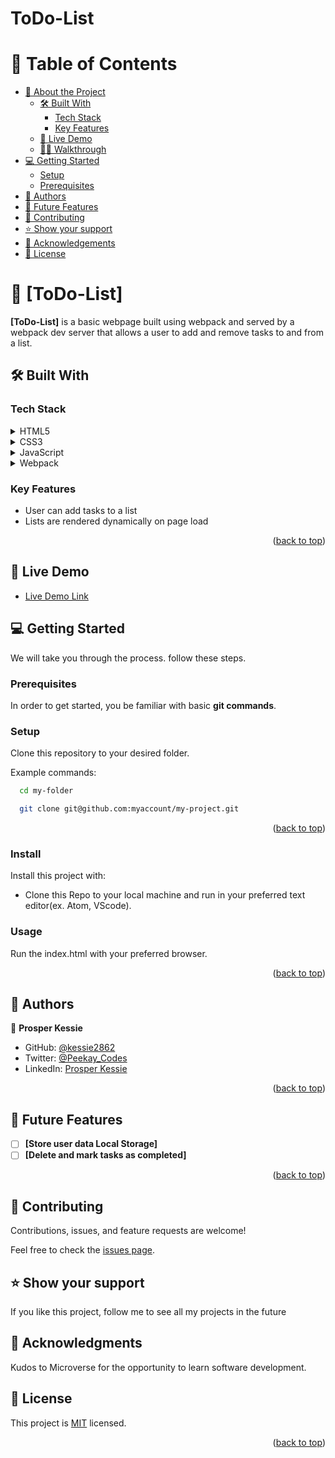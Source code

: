 # ToDo-List

<a name="readme-top"></a>

<!-- TABLE OF CONTENTS -->

# 📗 Table of Contents

- [📖 About the Project](#about-project)
  - [🛠 Built With](#built-with)
    - [Tech Stack](#tech-stack)
    - [Key Features](#key-features)
  - [🚀 Live Demo](#live-demo)
  - [🚶‍♂️ Walkthrough](#walkthrough)
- [💻 Getting Started](#getting-started)
  - [Setup](#setup)
  - [Prerequisites](#prerequisites)
- [👥 Authors](#authors)
- [🔭 Future Features](#future-features)
- [🤝 Contributing](#contributing)
- [⭐️ Show your support](#support)
- [🙏 Acknowledgements](#acknowledgements)
- [📝 License](#license)

<!-- PROJECT DESCRIPTION -->

# 📖 [ToDo-List] <a name="about-project"></a>

**[ToDo-List]** is a basic webpage built using webpack and served by a webpack dev server that allows a user to add and remove tasks to and from a list.

## 🛠 Built With <a name="built-with"></a>

### Tech Stack <a name="tech-stack"></a>

<details>
  <summary>HTML5</summary>
  <ul>
    <li><a href="https://html.com/">HTML5</a></li>
  </ul>
</details>

<details>
  <summary>CSS3</summary>
  <ul>
    <li><a href="https://www.css3.com/">CSS3</a></li>
  </ul>
</details>

<details>
  <summary>JavaScript</summary>
  <ul>
    <li><a href="https://developer.mozilla.org/en-US/docs/Web/JavaScript">Javascript</a></li>
  </ul>
</details>

<details>
  <summary>Webpack</summary>
  <ul>
    <li><a href="https://webpack.js.org/guides/getting-started/#basic-setup">Javascript</a></li>
  </ul>
</details>

<!-- Features -->

### Key Features <a name="key-features"></a>

- User can add tasks to a list
- Lists are rendered dynamically on page load 

<p align="right">(<a href="#readme-top">back to top</a>)</p>

<!-- LIVE DEMO LINK -->

## 🚀 Live Demo <a name="live-demo"></a>

- [Live Demo Link](https://kessie2862.github.io/ToDo-List/dist/)

<!-- GETTING STARTED -->

## 💻 Getting Started <a name="getting-started"></a>

We will take you through the process. follow these steps.

### Prerequisites

In order to get started, you be familiar with basic **git commands**.

### Setup

Clone this repository to your desired folder.

Example commands:

```sh
  cd my-folder

  git clone git@github.com:myaccount/my-project.git
```

<p align="right">(<a href="#readme-top">back to top</a>)</p>

### Install

Install this project with:

- Clone this Repo to your local machine and run in your preferred text editor(ex. Atom, VScode).

### Usage

Run the index.html with your preferred browser.

<p align="right">(<a href="#readme-top">back to top</a>)</p>

<!-- AUTHORS -->

## 👥 Authors <a name="authors"></a>

👤 **Prosper Kessie**

- GitHub: [@kessie2862](https://github.com/kessie2862)
- Twitter: [@Peekay_Codes](https://twitter.com/Peekay_Codes)
- LinkedIn: [Prosper Kessie](https://www.linkedin.com/in/prosper-kessie-363968171/)

<p align="right">(<a href="#readme-top">back to top</a>)</p>

<!-- FUTURE FEATURES -->

## 🔭 Future Features <a name="future-features"></a>

- [ ] **[Store user data Local Storage]**
- [ ] **[Delete and mark tasks as completed]**

<p align="right">(<a href="#readme-top">back to top</a>)</p>

<!-- CONTRIBUTING -->

## 🤝 Contributing <a name="contributing"></a>

Contributions, issues, and feature requests are welcome!

Feel free to check the [issues page](../../issues/).

<!-- SUPPORT -->

## ⭐️ Show your support <a name="support"></a>

If you like this project, follow me to see all my projects in the future

<!-- ACKNOWLEDGEMENTS -->

## 🙏 Acknowledgments <a name="acknowledgements"></a>

Kudos to Microverse for the opportunity to learn software development.

<!-- LICENSE -->

## 📝 License <a name="license"></a>

This project is [MIT](https://github.com/kessie2862/portfolio/blob/mobile/LICENSE.md) licensed.

<p align="right">(<a href="#readme-top">back to top</a>)</p>
